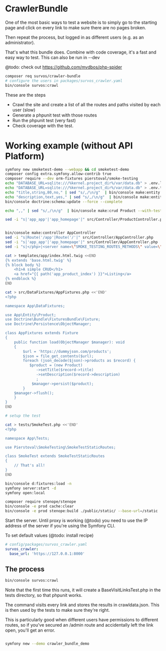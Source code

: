 # CrawlerBundle

One of the most basic ways to test a website is to simply go to the starting page and click on every link to make sure there are no pages broken.

Then repeat the process, but logged in as different users (e.g. as an administrator).

That's what this bundle does.  Combine with code coverage, it's a fast and easy way to test.  This can also be run in --dev

@todo: check out https://github.com/mvdbos/php-spider

```bash
composer req survos/crawler-bundle
# configure the users in packages/survos_crawler.yaml
bin/console survos:crawl
```

These are the steps

* Crawl the site and create a list of all the routes and paths visited by each user (slow)
* Generate a phpunit test with those routes
* Run the phpunit test (very fast)
* Check coverage with the test.


# Working example (without API Platform)

```bash
symfony new smoketest-demo --webapp && cd smoketest-demo
composer config extra.symfony.allow-contrib true
composer require --dev orm-fixtures pierstoval/smoke-testing 
echo "DATABASE_URL=sqlite:///%kernel.project_dir%/var/data.db" > .env.local
echo "DATABASE_URL=sqlite:///%kernel.project_dir%/var/data.db" > .env.test
echo "title,string,80,no," | sed "s/,/\n/g"  | bin/console make:entity Product
echo "description,text,yes," | sed "s/,/\n/g"  | bin/console make:entity Product
bin/console doctrine:schema:update --force --complete

echo ",," | sed "s/,/\n/g"  | bin/console make:crud Product --with-tests 

sed -i "s|'app_app'|'app_homepage'|" src/Controller/ProductController.php --with-tests


bin/console make:controller AppController
sed -i "s|Route('/app'|Route('/'|" src/Controller/AppController.php
sed -i "s|'app_app'|'app_homepage'|" src/Controller/AppController.php
sed -i "s|</php>|<server name=\"SMOKE_TESTING_ROUTES_METHODS\" value=\"off\" />\n</php>|" phpunit.xml.dist

cat > templates/app/index.html.twig <<END
{% extends 'base.html.twig' %}
{% block body %}
    <h1>A simple CRUD</h1>
    <a href="{{ path('app_product_index') }}">Listing</a>
{% endblock %}
END

cat > src/DataFixtures/AppFixtures.php <<'END'
<?php

namespace App\DataFixtures;

use App\Entity\Product;
use Doctrine\Bundle\FixturesBundle\Fixture;
use Doctrine\Persistence\ObjectManager;

class AppFixtures extends Fixture
{
    public function load(ObjectManager $manager): void
    {
        $url = 'https://dummyjson.com/products';
        $json = file_get_contents($url);
        foreach (json_decode($json)->products as $record) {
           $product = (new Product)
              ->setTitle($record->title)
              ->setDescription($record->description)
              ;
            $manager->persist($product);
        }
    $manager->flush();
    }
}
END

# setup the test

cat > tests/SmokeTest.php <<'END'
<?php

namespace App\Tests;

use Pierstoval\SmokeTesting\SmokeTestStaticRoutes;

class SmokeTest extends SmokeTestStaticRoutes
{
    // That's all!
}
END

bin/console d:fixtures:load -n
symfony server:start -d
symfony open:local

composer require stenope/stenope
bin/console -e prod cache:clear
bin/console -e prod stenope:build ./public/static/ --base-url=/static

```

Start the server.  Until proxy is working (@todo) you need to use the IP address of the server if you're using the Symfony CLI.

To set default values (@todo: install recipe)
```yaml
# config/packages/survos_crawler.yaml
survos_crawler:
  base_url: 'https://127.0.0.1:8000'
```

## The process

```bash
bin/console survos:crawl
```

Note that the first time this runs, it will create a BaseVisitLinksTest.php in the tests directory, so that phpunit works.  

The command visits every link and stores the results in crawldata.json. This is then used by the tests to make sure they're right.

This is particularly good when different users have permissions to different routes, so if you've secured an /admin route and accidentally left the link open, you'll get an error.





```bash

symfony new --demo crawler_bundle_demo


```
